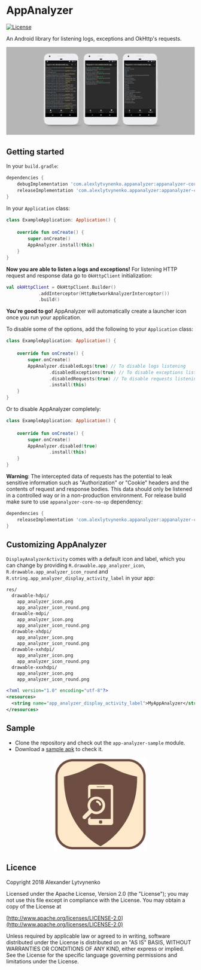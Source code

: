 # AppAnalyzer
[![License](https://img.shields.io/badge/license-Apache%202-green.svg)](https://www.apache.org/licenses/LICENSE-2.0)

An Android library for listening logs, exceptions and OkHttp's requests.

<p align="center">
<img src="https://github.com/alexlytvynenko/appAnalyzer/blob/master/assets/screenshots.png"/>
</p>

## Getting started

In your `build.gradle`:

```groovy
dependencies {
    debugImplementation 'com.alexlytvynenko.appanalyzer:appanalyzer-core:1.0.1'
    releaseImplementation 'com.alexlytvynenko.appanalyzer:appanalyzer-core-no-op:1.0.1'
}
```

In your `Application` class:

```kotlin
class ExampleApplication: Application() {

    override fun onCreate() {
        super.onCreate()
        AppAnalyzer.install(this)
    }
}
```

**Now you are able to listen a logs and exceptions!** For listening HTTP request and response data go to `OkHttpClient` initialization:

```kotlin
val okHttpClient = OkHttpClient.Builder()
            .addInterceptor(HttpNetworkAnalyzerInterceptor())
            .build()
```

**You're good to go!** AppAnalyzer will automatically create a launcher icon once you run your application.

To disable some of the options, add the following to your `Application` class:

```kotlin
class ExampleApplication: Application() {

    override fun onCreate() {
        super.onCreate()
        AppAnalyzer.disabledLogs(true) // To disable logs listening
                .disabledExceptions(true) // To disable exceptions listening
                .disabledRequests(true) // To disable requests listening
                .install(this)
    }
}
```

Or to disable AppAnalyzer completely: 

```kotlin
class ExampleApplication: Application() {

    override fun onCreate() {
        super.onCreate()
        AppAnalyzer.disabled(true)
                .install(this)
    }
}
```

**Warning**: The intercepted data of requests has the potential to leak sensitive information such as "Authorization" or "Cookie" headers and the contents of request and response bodies. This data should only be listened in a controlled way or in a non-production environment. For release build make sure to use `appanalyzer-core-no-op` dependency:

```groovy
dependencies {
    releaseImplementation 'com.alexlytvynenko.appanalyzer:appanalyzer-core-no-op:1.0.1'
}
```

## Customizing AppAnalyzer

`DisplayAnalyzerActivity` comes with a default icon and label, which you can change by providing `R.drawable.app_analyzer_icon`, `R.drawable.app_analyzer_icon_round` and `R.string.app_analyzer_display_activity_label` in your app:

```
res/
  drawable-hdpi/
    app_analyzer_icon.png
    app_analyzer_icon_round.png
  drawable-mdpi/
    app_analyzer_icon.png
    app_analyzer_icon_round.png
  drawable-xhdpi/
    app_analyzer_icon.png
    app_analyzer_icon_round.png
  drawable-xxhdpi/
    app_analyzer_icon.png
    app_analyzer_icon_round.png
  drawable-xxxhdpi/
    app_analyzer_icon.png
    app_analyzer_icon_round.png
```

```xml
<?xml version="1.0" encoding="utf-8"?>
<resources>
  <string name="app_analyzer_display_activity_label">MyAppAnalyzer</string>
</resources>
```

## Sample
* Clone the repository and check out the `app-analyzer-sample` module.
* Download a [sample apk](https://raw.githubusercontent.com/alexlytvynenko/appAnalyzer/master/app-analyzer-sample.apk) to check it.


<p align="center">
<img src="https://github.com/alexlytvynenko/appAnalyzer/blob/master/assets/app_analyzer_icon.png" width="250"/>
</p>

## Licence
Copyright 2018 Alexander Lytvynenko

Licensed under the Apache License, Version 2.0 (the "License");
you may not use this file except in compliance with the License.
You may obtain a copy of the License at

[http://www.apache.org/licenses/LICENSE-2.0](http://www.apache.org/licenses/LICENSE-2.0)

Unless required by applicable law or agreed to in writing, software
distributed under the License is distributed on an "AS IS" BASIS,
WITHOUT WARRANTIES OR CONDITIONS OF ANY KIND, either express or implied.
See the License for the specific language governing permissions and
limitations under the License.
